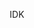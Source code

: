 <p align="center">
  IDK
  <!--<img src="https://komarev.com/ghpvc/?username=Anish-Pun&style=for-the-badge" alt="Profile Views"/>-->
</p>
